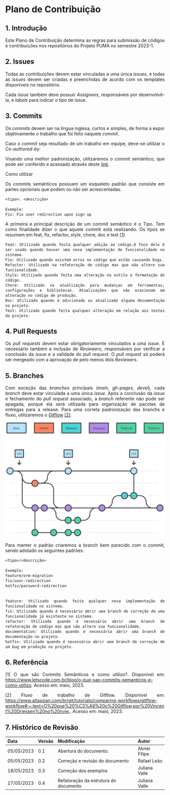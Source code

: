 # Plano de Contribuição
<style>body {text-align: justify}</style>

## 1. Introdução

Este Plano de Contribuição determina as regras para submissão de códigos e contribuições nos repositórios do Projeto PUMA no semestre 2023-1.

## 2. Issues

Todas as contribuições devem estar vinculadas a uma única _issues_, e todas as _issues_ devem ser criadas e preenchidas de acordo com os templates disponíveis no repositório.

Cada _issue_ também deve possuir _Assignees_, responsáveis por desenvolvê-la, e _labels_ para indicar o tipo de _issue_.

## 3. Commits

Os _commits_ devem ser na língua inglesa, curtos e simples, de forma a expor objetivamente o trabalho que foi feito naquele _commit_.

Caso o _commit_ seja resultado de um trabalho em equipe, deve-se utilizar o _Co-authored-by:_

Visando uma melhor padronização, utilizaremos o commit semântico, que pode ser conferido e acessado através deste [link](https://www.letscode.com.br/blog/o-que-sao-commits-semanticos-e-como-utilizo).

Como utilizar

Os commits semânticos possuem um esqueleto padrão que consiste em partes opcionais que podem ou não ser acrescentadas.

```
<tipo>: <descrição>

Exemplo:
Fix: Fix user redirection upon sign up
```

A primeira e principal descrição de um commit semântico é o Tipo. Tem como finalidade dizer o que aquele commit está realizando. Os tipos se resumem em feat, fix, refactor, style, chore, doc e test [[1]](#ref1).

```
Feat: Utilizado quando feita qualquer adição ao código.O foco dele é ser usado quando houver uma nova implementação de funcionalidade no sistema.
Fix: Utilizado quando existem erros no código que estão causando bugs.
Refactor: Utilizado na refatoração de código mas que não altere sua funcionalidade.
Style: Utilizado quando feita uma alteração no estilo e formatação do código.
Chore: Utilizado na atualização para mudanças em ferramentas, configurações e bibliotecas. Atualizações que não ocasionam em alteração no código de produção.
Doc: Utilizado quando é adicionado ou atualizado alguma documentação no projeto.
Test: Utilizado quando feita qualquer alteração em relação aos testes do projeto.
```

## 4. Pull Requests

Os _pull requests_ devem estar obrigatoriamente vinculados a uma _issue_. É necessário também a inclusão de _Reviewers_, responsáveis por verificar a conclusão da _issue_ e a validade do _pull request_. O _pull request_ só poderá ser mergeado com a aprovação de pelo menos dois _Reviewers_.

## 5. Branches

Com exceção das _branches_ principais (_main, gh-pages, devel_), cada _branch_ deve estar vinculada a uma única _issue_. Após a conclusão da _issue_ e fechamento do _pull request_ associado, a _branch_ referente não pode ser apagada, porque ela será utilizada para organização de pacotes de entregas para a release. Para uma correta padronização das branchs e fluxo, utilizaremos o [Gitflow](https://www.atlassian.com/br/git/tutorials/comparing-workflows/gitflow-workflow#:~:text=O%20que%20%C3%A9%20o%20Gitflow,por%20Vincent%20Driessen%20no%20nvie.) [[2]](#ref2).

![Gitflow](../assets/gitflow.svg)

Para manter o padrão criaremos a branch bem parecido com o commit, sendo adotado os seguintes padrões:

```
<tipo>/<descrição>

Exemplo:
feature/orm-migration
fix/user-redirection
hotfix/password-redirection


feature: Utilizado quando feita qualquer nova implementação de funcionalidade no sistema.
fix: Utilizado quando é necessário abrir uma branch de correção de uma funcionalidade já existente no sistema.
refactor: Utilizado quando é necessário abrir uma branch de refatoração de código mas que não altere sua funcionalidade.
documentation: Utilizado quando é necessário abrir uma branch de documentação no projeto.
hotfix: Utilizado quando é necessário abrir uma branch de correção de um bug em produção no projeto.
```

## 6. Referência

<a id="ref1"></a>
[1] O que são Commits Semânticos e como utilizo?. Disponível em: <https://www.letscode.com.br/blog/o-que-sao-commits-semanticos-e-como-utilizo>. Acesso em: maio, 2023.

<a id="ref2"></a>
[2] Fluxo de trabalho de Gitflow. Disponível em: <https://www.atlassian.com/br/git/tutorials/comparing-workflows/gitflow-workflow#:~:text=O%20que%20%C3%A9%20o%20Gitflow,por%20Vincent%20Driessen%20no%20nvie.>. Acesso em: maio, 2023.

## 7. Histórico de Revisão

| Data       | Versão | Modificação                     | Autor        |
| :--------- | :----- | :------------------------------ | :----------- |
| 05/05/2023 | 0.1    | Abertura do documento.          | Abner Filipe |
| 05/05/2023 | 0.2    | Correção e revisão do documento | Rafael Leão  |
| 18/05/2023 | 0.3    | Correção dos exemplos           | Juliana Valle|
| 27/05/2023 | 0.4    | Refatoração da estrutura do documento | Juliana Valle |
